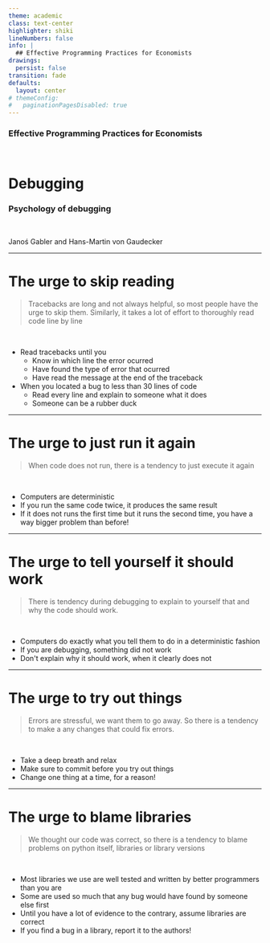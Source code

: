 ```yaml
---
theme: academic
class: text-center
highlighter: shiki
lineNumbers: false
info: |
  ## Effective Programming Practices for Economists
drawings:
  persist: false
transition: fade
defaults:
  layout: center
# themeConfig:
#   paginationPagesDisabled: true
---
```


### Effective Programming Practices for Economists

<br/>

# Debugging

### Psychology of debugging

<br/>


Janoś Gabler and Hans-Martin von Gaudecker

---

# The urge to skip reading


> Tracebacks are long and not always helpful, so most people have the urge to skip
> them. Similarly, it takes a lot of effort to thoroughly read code line by line

<br/>

- Read tracebacks until you
  - Know in which line the error ocurred
  - Have found the type of error that ocurred
  - Have read the message at the end of the traceback
- When you located a bug to less than 30 lines of code
  - Read every line and explain to someone what it does
  - Someone can be a rubber duck

---

# The urge to just run it again

> When code does not run, there is a tendency to just execute it again

<br/>

- Computers are deterministic
- If you run the same code twice, it produces the same result
- If it does not runs the first time but it runs the second time, you have a way bigger problem than before!


---

# The urge to tell yourself it should work

> There is tendency during debugging to explain to yourself that and why the code should
> work.

<br/>

- Computers do exactly what you tell them to do in a deterministic fashion
- If you are debugging, something did not work
- Don't explain why it should work, when it clearly does not

---

# The urge to try out things

> Errors are stressful, we want them to go away. So there is a tendency to make a
> any changes that could fix errors.

<br/>

- Take a deep breath and relax
- Make sure to commit before you try out things
- Change one thing at a time, for a reason!

---

# The urge to blame libraries

> We thought our code was correct, so there is a tendency to blame problems on
> python itself, libraries or library versions

<br/>

- Most libraries we use are well tested and written by better programmers than you are
- Some are used so much that any bug would have found by someone else first
- Until you have a lot of evidence to the contrary, assume libraries are correct
- If you find a bug in a library, report it to the authors!
